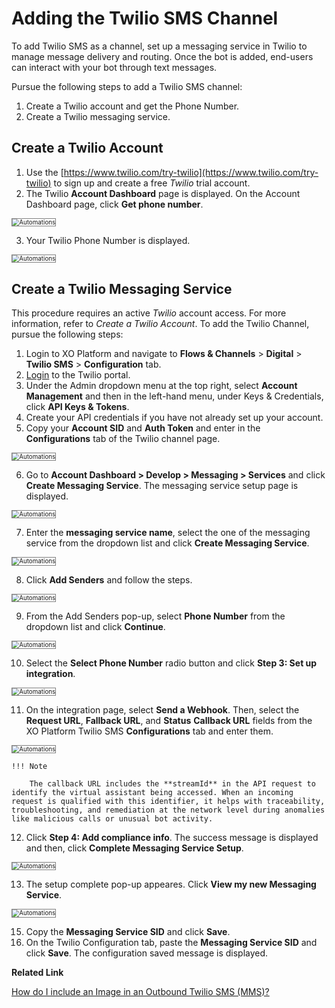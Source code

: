 # Adding the Twilio SMS Channel

To add Twilio SMS as a channel, set up a messaging service in Twilio to manage message delivery and routing. Once the bot is added, end-users can interact with your bot through text messages.

Pursue the following steps to add a Twilio SMS channel:

1. Create a Twilio account and get the Phone Number.
2. Create a Twilio messaging service.


## Create a Twilio Account

1. Use the [https://www.twilio.com/try-twilio](https://www.twilio.com/try-twilio) to sign up and create a free *Twilio* trial account.
2. The Twilio **Account Dashboard** page is displayed. On the Account Dashboard page, click **Get phone number**.
<img src="../images/tw1.png" alt="Automations" title="image_account dashboard" style="border: 1px solid gray; zoom:70%;">

3. Your Twilio Phone Number is displayed.  
<img src="../images/tw2.png" alt="Automations" title="image_Get a twilio phone number" style="border: 1px solid gray; zoom:70%;">


## Create a Twilio Messaging Service

This procedure requires an active *Twilio* account access. For more information, refer to *Create a Twilio Account*.
To add the Twilio Channel, pursue the following steps:

1. Login to XO Platform and navigate to **Flows & Channels** > **Digital** > **Twilio SMS** > **Configuration** tab.
2. [Login](https://www.twilio.com/) to the Twilio portal.
3. Under the Admin dropdown menu at the top right, select **Account Management** and then in the left-hand menu, under Keys & Credentials, click **API Keys & Tokens**.
4. Create your API credentials if you have not already set up your account.
5. Copy your **Account SID** and **Auth Token** and enter in the **Configurations** tab of the Twilio channel page.  
<img src="../images/tw3.png" alt="Automations" title="image_live credentials" style="border: 1px solid gray; zoom:70%;">
 
6. Go to **Account Dashboard > Develop > Messaging > Services** and click **Create Messaging Service**. The messaging service setup page is displayed.  
<img src="../images/tw4.png" alt="Automations" title="image_create messaging service" style="border: 1px solid gray; zoom:70%;">

7. Enter the **messaging service name**, select the one of the messaging service from the dropdown list and click **Create Messaging Service**.  
<img src="../images/tw5.png" alt="Automations" title="image_name your messaging service" style="border: 1px solid gray; zoom:70%;">

8. Click **Add Senders** and follow the steps.  
<img src="../images/tw6.png" alt="Automations" title="image_add senders" style="border: 1px solid gray; zoom:70%;">

9. From the Add Senders pop-up, select **Phone Number** from the dropdown list and click **Continue**.  
<img src="../images/tw7.png" alt="Automations" title="image_add senders pop-up" style="border: 1px solid gray; zoom:70%;">

10. Select the **Select Phone Number** radio button and click **Step 3: Set up integration**.  
<img src="../images/tw8.png" alt="Automations" title="image_select phone number" style="border: 1px solid gray; zoom:70%;">

11. On the integration page, select **Send a Webhook**. Then, select the **Request URL**, **Fallback URL**, and **Status** **Callback URL** fields from the XO Platform Twilio SMS **Configurations** tab and enter them.  
<img src="../images/tw9.png" alt="Automations" title="image_integration" style="border: 1px solid gray; zoom:70%;">
    
    !!! Note
    
        The callback URL includes the **streamId** in the API request to identify the virtual assistant being accessed. When an incoming request is qualified with this identifier, it helps with traceability, troubleshooting, and remediation at the network level during anomalies like malicious calls or unusual bot activity.
 

12. Click **Step 4: Add compliance info**. The success message is displayed and then, click **Complete Messaging Service Setup**.  
<img src="../images/tw10.png" alt="Automations" title="image_add compliance info" style="border: 1px solid gray; zoom:70%;">

13. The setup complete pop-up appeares. Click **View my new Messaging Service**.
<img src="../images/tw11.png" alt="Automations" title="image_new messaging service pop-up" style="border: 1px solid gray; zoom:70%;">

15. Copy the **Messaging Service SID** and click **Save**.
16. On the Twilio Configuration tab, paste the **Messaging Service SID** and click **Save**. The configuration saved message is displayed.

**Related Link**

[How do I include an Image in an Outbound Twilio SMS (MMS)?](../kb/how-do-i-include-an-image-in-an-outbound-twilio-sms-mms.md)